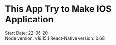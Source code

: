 # This App Try to Make IOS Application 
Start Date: 22-06-20<br>
Node version: v16.15.1
React-Native version: 0.68
